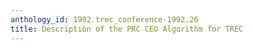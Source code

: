 ```yaml
---
anthology_id: 1992.trec_conference-1992.26
title: Description of the PRC CEO Algorithm for TREC
---
```

